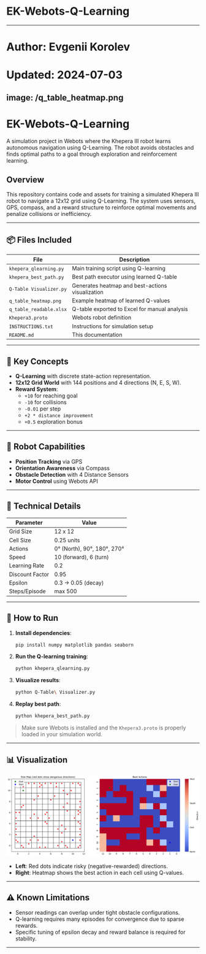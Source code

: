 # EK-Webots-Q-Learning
---
# Author: Evgenii Korolev  
# Updated: 2024-07-03  
image: /q_table_heatmap.png
---

# EK-Webots-Q-Learning

A simulation project in Webots where the Khepera III robot learns autonomous navigation using Q-Learning. The robot avoids obstacles and finds optimal paths to a goal through exploration and reinforcement learning.

<!-- more -->

## Overview

This repository contains code and assets for training a simulated Khepera III robot to navigate a 12x12 grid using Q-Learning. The system uses sensors, GPS, compass, and a reward structure to reinforce optimal movements and penalize collisions or inefficiency.

---

## 📦 Files Included

| File | Description |
|------|-------------|
| `khepera_qlearning.py` | Main training script using Q-learning |
| `khepera_best_path.py` | Best path executor using learned Q-table |
| `Q-Table Visualizer.py` | Generates heatmap and best-actions visualization |
| `q_table_heatmap.png` | Example heatmap of learned Q-values |
| `q_table_readable.xlsx` | Q-table exported to Excel for manual analysis |
| `Khepera3.proto` | Webots robot definition |
| `INSTRUCTIONS.txt` | Instructions for simulation setup |
| `README.md` | This documentation |

---

## 🧠 Key Concepts

- **Q-Learning** with discrete state-action representation.
- **12x12 Grid World** with 144 positions and 4 directions (N, E, S, W).
- **Reward System**:
  - `+10` for reaching goal
  - `-10` for collisions
  - `-0.01` per step
  - `+2 * distance improvement`
  - `+0.5` exploration bonus

---

## 🦾 Robot Capabilities

- **Position Tracking** via GPS
- **Orientation Awareness** via Compass
- **Obstacle Detection** with 4 Distance Sensors
- **Motor Control** using Webots API

---

## 🔧 Technical Details

| Parameter | Value |
|----------|-------|
| Grid Size | 12 x 12 |
| Cell Size | 0.25 units |
| Actions | 0° (North), 90°, 180°, 270° |
| Speed | 10 (forward), 6 (turn) |
| Learning Rate | 0.2 |
| Discount Factor | 0.95 |
| Epsilon | 0.3 → 0.05 (decay) |
| Steps/Episode | max 500 |

---

## 🧪 How to Run

1. **Install dependencies**:
    ```bash
    pip install numpy matplotlib pandas seaborn
    ```

2. **Run the Q-learning training**:
    ```bash
    python khepera_qlearning.py
    ```

3. **Visualize results**:
    ```bash
    python Q-Table\ Visualizer.py
    ```

4. **Replay best path**:
    ```bash
    python khepera_best_path.py
    ```

> Make sure Webots is installed and the `Khepera3.proto` is properly loaded in your simulation world.

---

## 📊 Visualization

![](q_table_heatmap.png)

- **Left**: Red dots indicate risky (negative-rewarded) directions.
- **Right**: Heatmap shows the best action in each cell using Q-values.

---

## ⚠️ Known Limitations

- Sensor readings can overlap under tight obstacle configurations.
- Q-learning requires many episodes for convergence due to sparse rewards.
- Specific tuning of epsilon decay and reward balance is required for stability.

---
